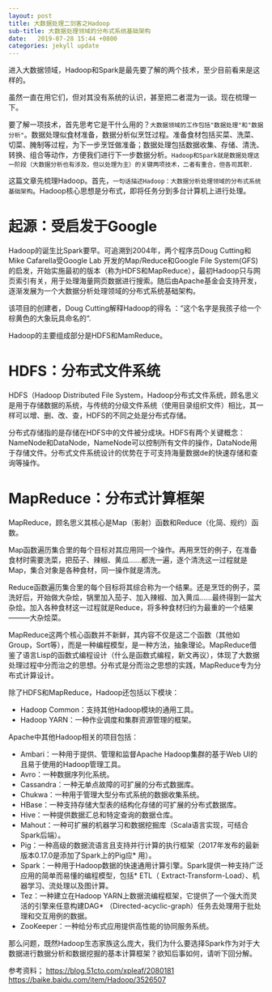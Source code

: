 ```yaml
---
layout: post
title: 大数据处理二剑客之Hadoop
sub-title: 大数据处理领域的分布式系统基础架构
date:   2019-07-28 15:44 +0800
categories: jekyll update
---
```


进入大数据领域，Hadoop和Spark是最先要了解的两个技术，至少目前看来是这样的。

虽然一直在用它们，但对其没有系统的认识，甚至把二者混为一谈。现在梳理一下。

要了解一项技术，首先思考它是干什么用的？`大数据领域的工作包括"数据处理"和"数据分析"`。数据处理似食材准备，数据分析似烹饪过程。准备食材包括买菜、洗菜、切菜、腌制等过程，为下一步烹饪做准备；数据处理包括数据收集、存储、清洗、转换、组合等动作，方便我们进行下一步数据分析。`Hadoop和Spark就是数据处理这一阶段（大数据分析也有涉及，但以处理为主）的关键两项技术，二者有重合，但各司其职.` 

这篇文章先梳理Hadoop。首先，`一句话描述Hadoop：大数据分析处理领域的分布式系统基础架构`。Hadoop核心思想是分布式，即将任务分到多台计算机上进行处理。

# 起源：受启发于Google

Hadoop的诞生比Spark要早。可追溯到2004年，两个程序员Doug Cutting和Mike Cafarella受Google Lab 开发的Map/Reduce和Google File System(GFS)的启发，开始实施最初的版本（称为HDFS和MapReduce），最初Hadoop只与网页索引有关，用于处理海量网页数据进行搜索。随后由Apache基金会支持开发，逐渐发展为一个大数据分析处理领域的分布式系统基础架构。 

该项目的创建者，Doug Cutting解释Hadoop的得名 ：“这个名字是我孩子给一个棕黄色的大象玩具命名的“.

Hadoop的主要组成部分是HDFS和MamReduce。

# HDFS：分布式文件系统 
HDFS（Hadoop Distributed File System，Hadoop分布式文件系统，顾名思义是用于存储数据的系统，与传统的分级文件系统（使用目录组织文件）相比，其一样可以增、删、改、查，HDFS的不同之处是分布式存储。

分布式存储指的是存储在HDFS中的文件被分成块。HDFS有两个关键概念：NameNode和DataNode，NameNode可以控制所有文件的操作，DataNode用于存储文件。分布式文件系统设计的优势在于可支持海量数据de的快速存储和查询等操作。

# MapReduce：分布式计算框架
MapReduce，顾名思义其核心是Map（影射）函数和Reduce（化简、规约）函数。

Map函数遍历集合里的每个目标对其应用同一个操作。再用烹饪的例子，在准备食材时需要洗菜，把茄子、辣椒、黄瓜......都洗一遍，逐个清洗这一过程就是Map，集合对象是各种食材，同一操作就是清洗。

Reduce函数遍历集合里的每个目标将其综合称为一个结果。还是烹饪的例子，菜洗好后，开始做大杂烩，锅里加入茄子、加入辣椒、加入黄瓜......最终得到一盆大杂烩。加入各种食材这一过程就是Reduce，将多种食材归约为最重的一个结果———大杂烩菜。

MapReduce这两个核心函数并不新鲜，其内容不仅是这二个函数（其他如Group，Sort等），而是一种编程模型，是一种方法，抽象理论。MapReduce借鉴了语言Lisp的函数式编程设计（什么是函数式编程，新文再议），体现了大数据处理过程中分而治之的思想。分布式是分而治之思想的实践，MapReduce专为分布式计算设计。

除了HDFS和MapReduce，Hadoop还包括以下模块：
* Hadoop Common：支持其他Hadoop模块的通用工具。
* Hadoop YARN：一种作业调度和集群资源管理的框架。

Apache中其他Hadoop相关的项目包括：
* Ambari：一种用于提供、管理和监督Apache Hadoop集群的基于Web UI的且易于使用的Hadoop管理工具。
* Avro：一种数据序列化系统。
* Cassandra：一种无单点故障的可扩展的分布式数据库。
* Chukwa：一种用于管理大型分布式系统的数据收集系统。
* HBase：一种支持存储大型表的结构化存储的可扩展的分布式数据库。
* Hive：一种提供数据汇总和特定查询的数据仓库。
* Mahout：一种可扩展的机器学习和数据挖掘库（Scala语言实现，可结合Spark后端）。
* Pig：一种高级的数据流语言且支持并行计算的执行框架（2017年发布的最新版本0.17.0是添加了Spark上的Pig应* 用）。
* Spark：一种用于Hadoop数据的快速通用计算引擎。Spark提供一种支持广泛应用的简单而易懂的编程模型，包括* ETL（ Extract-Transform-Load）、机器学习、流处理以及图计算。
* Tez：一种建立在Hadoop YARN上数据流编程框架，它提供了一个强大而灵活的引擎来任意构建DAG* （Directed-acyclic-graph）任务去处理用于批处理和交互用例的数据。
* ZooKeeper：一种给分布式应用提供高性能的协同服务系统。

那么问题，既然Hadoop生态家族这么庞大，我们为什么要选择Spark作为对于大数据进行数据分析和数据挖掘的基本计算框架？欲知后事如何，请听下回分解。

参考资料；
https://blog.51cto.com/xpleaf/2080181
https://baike.baidu.com/item/Hadoop/3526507















